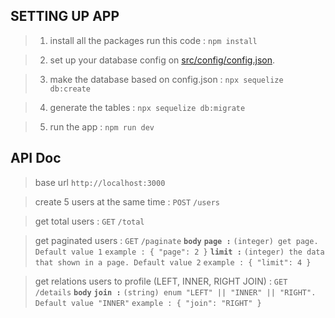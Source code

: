 ## SETTING UP APP

> 1. install all the packages run this code :
>    `npm install`

> 2. set up your database config on [src/config/config.json](src/config/config.json).

> 3. make the database based on config.json :
>    `npx sequelize db:create`

> 4. generate the tables :
>    `npx sequelize db:migrate`

> 5. run the app :
>    `npm run dev`

## API Doc

> base url `http://localhost:3000`

> create 5 users at the same time :
  >   `POST` `/users`

> get total users :
  >   `GET` `/total`

> get paginated users :
  >   `GET` `/paginate`
  >   **`body`**
  >   **`page :`** `(integer) get page. Default value 1`
  >   `example : { "page": 2 }`
  >   **`limit :`** `(integer) the data that shown in a page. Default value 2`
  >   `example : { "limit": 4 }`

> get relations users to profile (LEFT, INNER, RIGHT JOIN) :
  >   `GET` `/details`
  >   **`body`**
  >   **`join :`** `(string) enum "LEFT" || "INNER" || "RIGHT". Default value "INNER"`
  >   `example : { "join": "RIGHT" }`
